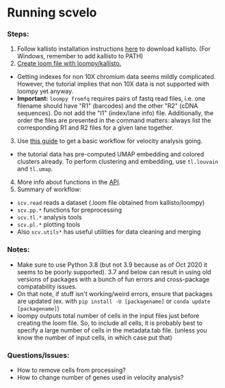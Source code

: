 # Running scvelo
### Steps:
1. Follow kallisto installation instructions [here](https://chmi-sops.github.io/mydoc_kallisto.html) to download kallisto. (For Windows, remember to add kallisto to PATH)
2. [Create loom file with loompy/kallisto.](https://linnarssonlab.org/loompy/kallisto/index.html)
  - Getting indexes for non 10X chromium data seems mildly complicated. However, the tutorial implies that non 10X data is not supported with loompy yet anyway.
  - **Important:** `loompy fromfq` requires pairs of fastq read files, i.e. one filename should have "R1" (barcodes) and the other "R2" (cDNA sequences). Do not add the "I1" (index/lane info) file. Additionally, the order the files are presented in the command matters: always list the corresponding R1 and R2 files for a given lane together. 
3. Use [this guide](https://scvelo.readthedocs.io/VelocityBasics.html) to get a basic workflow for velocity analysis going.
  - the tutorial data has pre-computed UMAP embedding and colored clusters already. To perform clustering and embedding, use `tl.louvain` and `tl.umap`. 
4. More info about functions in the [API](https://scvelo.readthedocs.io/api.html).
5. Summary of workflow:
  - `scv.read` reads a dataset (.loom file obtained from kallisto/loompy)
  - `scv.pp.*` functions for preprocessing
  - `scv.tl.*` analysis tools
  - `scv.pl.*` plotting tools
  - Also `scv.utils*` has useful utilities for data cleaning and merging

### Notes:
- Make sure to use Python 3.8 (but not 3.9 because as of Oct 2020 it seems to be poorly supported). 3.7 and below can result in using old versions of packages with a bunch of fun errors and cross-package compatability issues.
- On that note, if stuff isn't working/weird errors, ensure that packages are updated (ex. with `pip install -U [packagename]` or `conda update [packagename]`) 
- loompy outputs total number of cells in the input files just before creating the loom file. So, to include all cells, it is probably best to specify a large number of cells in the metadata.tab file. (unless you know the number of input cells, in which case put that)

### Questions/Issues:
- How to remove cells from processing?
- How to change number of genes used in velocity analysis?
